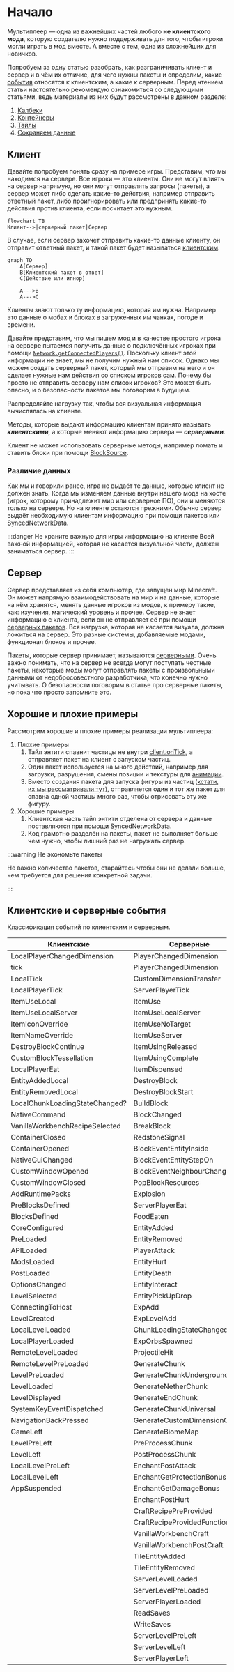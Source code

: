# Начало

Мультиплеер — одна из важнейших частей любого **не клиентского мода**, которую создателю нужно поддерживать для того, чтобы игроки могли играть в мод вместе. А вместе с тем, одна из сложнейших для новичков.

Попробуем за одну статью разобрать, как разграничивать клиент и сервер и в чём их отличие, для чего нужны пакеты и определим, какие [события](../events/callbacks) относятся к клиентским, а какие к серверным.
Перед чтением статьи настоятельно рекомендую ознакомиться со следующими статьями, ведь материалы из них будут рассмотрены в данном разделе:

1. [Калбеки](../events/callbacks)
2. [Контейнеры](../storage/containers)
3. [Тайлы](../storage/tile-entities)
4. [Сохраняем данные](../storage/saving-basics)

## Клиент

Давайте попробуем понять сразу на примере игры. Представим, что мы находимся на сервере. Все игроки — это клиенты. Они не могут влиять на сервер напрямую, но они могут отправлять запросы (пакеты), а сервер может либо сделать какие-то действия, например отправить ответный пакет, либо проигнорировать или предпринять какие-то действия против клиента, если посчитает это нужным.

```mermaid
flowchart TB
Клиент-->|серверный пакет|Сервер
```

В случае, если сервер захочет отправить какие-то данные клиенту, он отправит ответный пакет, и такой пакет будет называться [клиентским](client-packets).

```mermaid
graph TD
    A[Сервер]
    B[Клиентский пакет в ответ]
    C[Действие или игнор]

    A--->B
    A--->C
```

Клиенты знают только ту информацию, которая им нужна. Например это данные о мобах и блоках в загруженных им чанках, погоде и времени.

Давайте представим, что мы пишем мод и в качестве простого игрока на сервере пытаемся получить данные о подключённых игроках при помощи [``Network.getConnectedPlayers()``](/api/core-engine/Network.d.ts). Поскольку клиент этой информации не знает, мы не получим нужный нам список. Однако мы можем создать серверный пакет, который мы отправим на него и он сделает нужные нам действия со списком игроков сам. Почему бы просто не отправить серверу нам список игроков? Это может быть опасно, и о безопасности пакетов мы поговорим в будущем.

Распределяйте нагрузку так, чтобы вся визуальная информация вычислялась на клиенте.

Методы, которые выдают информацию клиентам принято называть ***клиентскими***, а которые меняют информацию сервера — ***серверными***.

Клиент не может использовать серверные методы, например ломать и ставить блоки при помощи [BlockSource](/api/core-engine/BlockSource.d.ts).

### Различие данных

Как мы и говорили ранее, игра не выдаёт те данные, которые клиент не должен знать.  Когда мы изменяем данные внутри нашего мода на хосте (игрок, которому принадлежит мир или серверное ПО), они и меняются только на сервере. Но на клиенте остаются прежними. Обычно сервер выдаёт необходимую клиентам информацию при помощи пакетов или [SyncedNetworkData](../events/using-synced-data).

:::danger Не храните важную для игры информацию на клиенте
Всей важной информацией, которая не касается визуальной части, должен заниматься сервер.
:::

## Сервер

Сервер представляет из себя компьютер, где запущен мир Minecraft. Он может напрямую взаимодействовать на мир и на данные, которые на нём хранятся, менять данные игроков из модов, к примеру такие, как: изучения, магический уровень и прочее. Сервер не знает информацию с клиента, если он не отправляет её при помощи [серверных пакетов](server-packets).
Вся нагрузка, которая не касается визуала, должна ложиться на сервер. Это разные системы, добавляемые модами, функционал блоков и прочее.

Пакеты, которые сервер принимает, называются [серверными](server-packets). Очень важно понимать, что на сервер не всегда могут поступать честные пакеты, некоторые моды могут отправлять пакеты с произвольными данными от недобросовестного разработчика, что конечно нужно учитывать. О безопасности поговорим в статье про серверные пакеты, но пока что просто запомните это.

## Хорошие и плохие примеры

Рассмотрим хорошие и плохие примеры реализации мультиплеера:

1. Плохие примеры
   1. Тайл энтити спавнит частицы не внутри [client.onTick](/api/core-engine/TileEntity.d.ts), а отправляет пакет на клиент с запуском частиц.
   2. Один пакет используется на много действий, например для загрузки, разрушения, смены позиции и текстуры для [анимации](/api/core-engine/Animation.d.ts).
   3. Вместо создания пакета для запуска фигуры из частиц ([кстати, их мы рассматривали тут](../environment/particles)), отправляется один и тот же пакет для спавна одной частицы много раз, чтобы отрисовать эту же фигуру.
2. Хорошие примеры
   1. Клиентская часть тайл энтити отделена от сервера и данные поставляются при помощи SyncedNetworkData.
   2. Код грамотно разделён на пакеты, пакет не выполняет больше чем нужно, чтобы лишний раз не нагружать сервер.

:::warning Не экономьте пакеты

Не важно количество пакетов, старайтесь чтобы они не делали больше, чем требуется для решения конкретной задачи.

:::

## Клиентские и серверные события

Классификация событий по клиентским и серверным.

| Клиентские | Серверные |
| ---------- | --------- |
| LocalPlayerChangedDimension | PlayerChangedDimension |
| tick |  PlayerChangedDimension |
| LocalTick | CustomDimensionTransfer |
| LocalPlayerTick | ServerPlayerTick |
| ItemUseLocal | ItemUse |
| ItemUseLocalServer | ItemUseLocalServer |
| ItemIconOverride | ItemUseNoTarget |
| ItemNameOverride | ItemUseServer |
| DestroyBlockContinue | ItemUsingReleased |
| CustomBlockTessellation | ItemUsingComplete |
| LocalPlayerEat | ItemDispensed |
| EntityAddedLocal | DestroyBlock |
| EntityRemovedLocal | DestroyBlockStart |
| LocalChunkLoadingStateChanged? | BuildBlock |
| NativeCommand | BlockChanged |
| VanillaWorkbenchRecipeSelected | BreakBlock |
| ContainerClosed | RedstoneSignal |
| ContainerOpened | BlockEventEntityInside |
| NativeGuiChanged | BlockEventEntityStepOn |
| CustomWindowOpened | BlockEventNeighbourChange |
| CustomWindowClosed | PopBlockResources |
| AddRuntimePacks | Explosion |
| PreBlocksDefined | ServerPlayerEat |
| BlocksDefined | FoodEaten |
| CoreConfigured | EntityAdded |
| PreLoaded | EntityRemoved |
| APILoaded | PlayerAttack |
| ModsLoaded | EntityHurt |
| PostLoaded | EntityDeath |
| OptionsChanged | EntityInteract |
| LevelSelected | EntityPickUpDrop |
| ConnectingToHost | ExpAdd |
| LevelCreated | ExpLevelAdd |
| LocalLevelLoaded | ChunkLoadingStateChanged? |
| LocalPlayerLoaded | ExpOrbsSpawned |
| RemoteLevelLoaded | ProjectileHit |
| RemoteLevelPreLoaded| GenerateChunk |
| LevelPreLoaded | GenerateChunkUnderground |
| LevelLoaded | GenerateNetherChunk |
| LevelDisplayed | GenerateEndChunk |
| SystemKeyEventDispatched | GenerateChunkUniversal |
| NavigationBackPressed | GenerateCustomDimensionChunk |
| GameLeft | GenerateBiomeMap |
| LevelPreLeft | PreProcessChunk |
| LevelLeft | PostProcessChunk |
| LocalLevelPreLeft | EnchantPostAttack |
| LocalLevelLeft | EnchantGetProtectionBonus |
| AppSuspended | EnchantGetDamageBonus |
| | EnchantPostHurt |
| | CraftRecipePreProvided |
| | CraftRecipeProvidedFunction |
| | VanillaWorkbenchCraft |
| | VanillaWorkbenchPostCraft |
| | TileEntityAdded |
| | TileEntityRemoved |
| | ServerLevelLoaded |
| | ServerLevelPreLoaded |
| | ServerPlayerLoaded |
| | ReadSaves |
| | WriteSaves |
| | ServerLevelPreLeft |
| | ServerLevelLeft |
| | ServerPlayerLeft |
